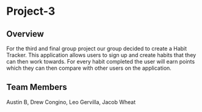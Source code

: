 # Project-3

## Overview

For the third and final group project our group decided to create a Habit Tracker. This application allows users to sign up and create habits that they can then work towards.
For every habit completed the user will earn points which they can then compare with other users on the application. 

## Team Members

Austin B, Drew Congino, Leo Gervilla, Jacob Wheat


